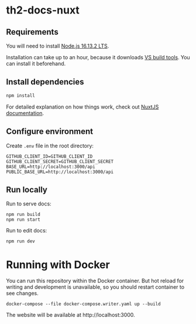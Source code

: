 # th2-docs-nuxt

## Requirements

You will need to install [Node.js 16.13.2 LTS](https://nodejs.org/en/).

Installation can take up to an hour, because it downloads [VS build tools](https://visualstudio.microsoft.com/downloads/?q=build+tools).
You can install it beforehand.

## Install dependencies

```bash
npm install
```

For detailed explanation on how things work, check out [NuxtJS documentation](https://nuxtjs.org/docs/).

## Configure environment

Create `.env` file in the root directory:

```dotenv
GITHUB_CLIENT_ID=GITHUB_CLIENT_ID
GITHUB_CLIENT_SECRET=GITHUB_CLIENT_SECRET
BASE_URL=http://localhost:3000/api
PUBLIC_BASE_URL=http://localhost:3000/api
```

## Run locally

Run to serve docs:

```shell
npm run build
npm run start
```

Run to edit docs:

```shell
npm run dev
```

# Running with Docker

You can run this repository within the Docker container. But hot reload for writing and development is unavailable, so you should restart container to see changes.

```
docker-compose --file docker-compose.writer.yaml up --build
```

The website will be available at http://localhost:3000.
